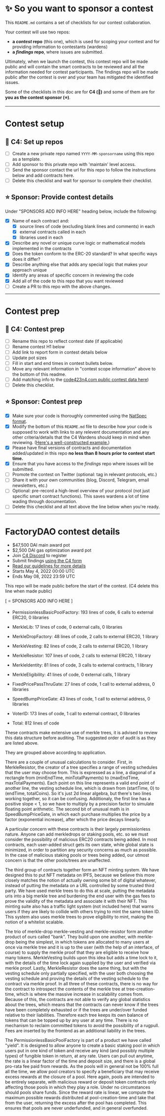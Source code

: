 # ✨ So you want to sponsor a contest

This `README.md` contains a set of checklists for our contest collaboration.

Your contest will use two repos: 
- **a _contest_ repo** (this one), which is used for scoping your contest and for providing information to contestants (wardens)
- **a _findings_ repo**, where issues are submitted. 

Ultimately, when we launch the contest, this contest repo will be made public and will contain the smart contracts to be reviewed and all the information needed for contest participants. The findings repo will be made public after the contest is over and your team has mitigated the identified issues.

Some of the checklists in this doc are for **C4 (🐺)** and some of them are for **you as the contest sponsor (⭐️)**.

---

# Contest setup

## 🐺 C4: Set up repos
- [ ] Create a new private repo named `YYYY-MM-sponsorname` using this repo as a template.
- [ ] Add sponsor to this private repo with 'maintain' level access.
- [ ] Send the sponsor contact the url for this repo to follow the instructions below and add contracts here. 
- [ ] Delete this checklist and wait for sponsor to complete their checklist.

## ⭐️ Sponsor: Provide contest details

Under "SPONSORS ADD INFO HERE" heading below, include the following:

- [x] Name of each contract and:
  - [x] source lines of code (excluding blank lines and comments) in each
  - [x] external contracts called in each
  - [x] libraries used in each
- [x] Describe any novel or unique curve logic or mathematical models implemented in the contracts
- [x] Does the token conform to the ERC-20 standard? In what specific ways does it differ?
- [x] Describe anything else that adds any special logic that makes your approach unique
- [x] Identify any areas of specific concern in reviewing the code
- [x] Add all of the code to this repo that you want reviewed
- [ ] Create a PR to this repo with the above changes.

---

# Contest prep

## 🐺 C4: Contest prep
- [ ] Rename this repo to reflect contest date (if applicable)
- [ ] Rename contest H1 below
- [ ] Add link to report form in contest details below
- [ ] Update pot sizes
- [ ] Fill in start and end times in contest bullets below.
- [ ] Move any relevant information in "contest scope information" above to the bottom of this readme.
- [ ] Add matching info to the [code423n4.com public contest data here](https://github.com/code-423n4/code423n4.com/blob/main/_data/contests/contests.csv))
- [ ] Delete this checklist.

## ⭐️ Sponsor: Contest prep
- [x] Make sure your code is thoroughly commented using the [NatSpec format](https://docs.soliditylang.org/en/v0.5.10/natspec-format.html#natspec-format).
- [x] Modify the bottom of this `README.md` file to describe how your code is supposed to work with links to any relevent documentation and any other criteria/details that the C4 Wardens should keep in mind when reviewing. ([Here's a well-constructed example.](https://github.com/code-423n4/2021-06-gro/blob/main/README.md))
- [x] Please have final versions of contracts and documentation added/updated in this repo **no less than 8 hours prior to contest start time.**
- [x] Ensure that you have access to the _findings_ repo where issues will be submitted.
- [ ] Promote the contest on Twitter (optional: tag in relevant protocols, etc.)
- [ ] Share it with your own communities (blog, Discord, Telegram, email newsletters, etc.)
- [ ] Optional: pre-record a high-level overview of your protocol (not just specific smart contract functions). This saves wardens a lot of time wading through documentation.
- [ ] Delete this checklist and all text above the line below when you're ready.

---

# FactoryDAO contest details
- $47,500 DAI main award pot
- $2,500 DAI gas optimization award pot
- Join [C4 Discord](https://discord.gg/code4rena) to register
- Submit findings [using the C4 form](https://code4rena.com/contests/2022-05-factorydao-contest/submit)
- [Read our guidelines for more details](https://docs.code4rena.com/roles/wardens)
- Starts May 4, 2022 00:00 UTC
- Ends May 08, 2022 23:59 UTC

This repo will be made public before the start of the contest. (C4 delete this line when made public)

[ ⭐️ SPONSORS ADD INFO HERE ]

- PermissionlessBasicPoolFactory:  193 lines of code, 6 calls to external ERC20, 0 libraries

- MerkleLib: 17 lines of code, 0 external calls, 0 libraries
- MerkleDropFactory: 48 lines of code, 2 calls to external ERC20, 1 library
- MerkleVesting: 82 lines of code, 2 calls to external ERC20, 1 library
- MerkleResistor: 107 lines of code, 2 calls to external ERC20, 1 library

- MerkleIdentity: 81 lines of code, 3 calls to external contracts, 1 library
- MerkleEligibility: 41 lines of code, 0 external calls, 1 library
- FixedPricePassThruGate: 27 lines of code, 1 call to external address, 0 libraries
- SpeedBumpPriceGate: 43 lines of code, 1 call to external address, 0 libraries
- VoterID:  173 lines of code, 1 call to external contract, 0 libraries

- Total: 812 lines of code 

These contracts make extensive use of merkle trees, it is advised to review this data structure before auditing. The suggested order of audit is as they are listed above.

They are grouped above according to application. 


There are a couple of unusual calculations to consider. First, in MerkleResistor, the creator of a tree specifies a range of vesting schedules that the user may choose from. This is expressed as a line, a diagonal of a rectangle from (minEndTime, minTotalPayments) to (maxEndTime, maxTotalPayments). Each point on this line represents a valid end point of another line, the vesting schedule line, which is drawn from (startTime, 0) to (endTime, totalCoins). So it's just 2d linear algebra, but there's two lines working together, so it can be confusing. Additionaly, the first line has a positive slope < 1, so we have to multiply by a precision factor to simulate floating point arithmetic. The second bit of unusual math is in SpeedBumpPriceGate, in which each purchase multiplies the price by a factor (exponential increase), after which the price decays linearly. 


A particular concern with these contracts is their largely permissionless nature. Anyone can add merkledrops or staking pools, etc. so we must consider the possibility of malicious ERC20 contracts being added. In most contracts, each user-added struct gets its own state, while global state is minimized, in order to partition any security concerns as much as possible. In the case of malicious staking pools or trees being added, our utmost concern is that the other pools/trees are unaffected. 


The third group of contracts together form an NFT minting system. We have designed this to put NFT metadata on IPFS, because we believe this more closely matches the notion of actually owning some bit of digital whatever, instead of putting the metadata on a URL controlled by some trusted third party. We have used merkle trees to do this at scale, putting the metadata uris into a big merkle tree and burdening the end user with the gas fees to prove the validity of the metadata and associate it with their NFT. This minting suite also has a traffic light system (not included here) that warns users if they are likely to collide with others trying to mint the same token ID. This system also uses merkle trees to prove eligibility to mint, making the notion of a whitelist scalable. 


The trio of merkle-drop merkle-vesting and merkle-resistor form another product of ours called "bank". They build upon one another, with merkle-drop being the simplest, in which tokens are allocated to many users at once via merkle tree and it is up to the user (with the help of an interface, of course) to supply the merkle proof that they are eligible to receive how many tokens. MerkleVesting builds upon this idea but adds a time lock to it, with the details of the time lock again supplied by the user and verified via merkle proof. Lastly, MerkleResistor does the same thing, but with the vesting schedule only partially specified, with the user both choosing the vesting schedule and proving the details of the vesting schedule to the contract via merkle proof. In all three of these contracts, there is no way for the contract to introspect the contents of the merkle tree at tree-creation-time, which is where the massive increase in scalability comes from. Because of this, the contracts are not able to verify any global statistics about the trees, which means that the contracts can never know if the trees have been completely exhausted or if the trees are under/over funded relative to their liabilities. Therefore each tree keeps its own balance of tokens that can be topped up by any user at any time. There is no mechanism to reclaim committed tokens to avoid the possibility of a rugpull. Fees are inserted by the frontend as an additional liability in the trees.


The PermissionlessBasicPoolFactory is part of a product we have called "yield". It is designed to allow anyone to create a basic staking pool in which users put in one kind of token and receive any kind (and possibly multiple types) of fungible token in return, at any rate. Users can pull out anytime, the rate is a linear factor of the time and deposit size, and there is a global pro-rata fee paid from rewards. As the pools will in general not be 100% full all the time, we allow pool creators to specify a beneficiary that may receive excess rewards at the closure of a pool. Here again, pools are intended to be entirely separate, with malicious reward or deposit token contracts only affecting those pools in which they play a role. Under no circumstances should pools share funds. Since the reward rate is linear, we compute the maximum possible rewards distributed at pool-creation-time and take that from the user, returning the excess after the pool has completed. This ensures that pools are never underfunded, and in general overfunded.


